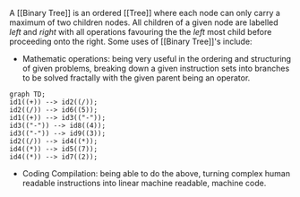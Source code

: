 A [[Binary Tree]] is an ordered [[Tree]] where each node can only carry a maximum of two children nodes. All children of a given node are labelled *left* and *right* with all operations favouring the the *left* most child before proceeding onto the right.
Some uses of [[Binary Tree]]'s include:
* Mathematic operations: being very useful in the ordering and structuring of given problems, breaking down a given instruction sets into branches to be solved fractally with the given parent being an operator.
```mermaid
graph TD;
id1((+)) --> id2((/));
id2((/)) --> id6((5));
id1((+)) --> id3(("-"));
id3(("-")) --> id8((4));
id3(("-")) --> id9((3));
id2((/)) --> id4((*));
id4((*)) --> id5((7));
id4((*)) --> id7((2));
```
* Coding Compilation: being able to do the above, turning complex human readable instructions into linear machine readable, machine code.

